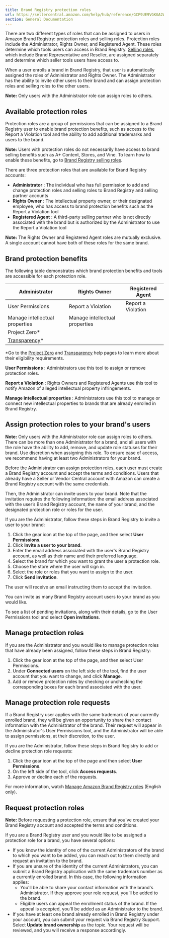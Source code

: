 ```yaml
---
title: Brand Registry protection roles
url: https://sellercentral.amazon.com/help/hub/reference/GCF9UE9VGKGA2W5F
section: General Documentation
---
```


There are two different types of roles that can be assigned to users in Amazon
Brand Registry: protection roles and selling roles. Protection roles include
the Administrator, Rights Owner, and Registered Agent. These roles determine
which tools users can access in Brand Registry. [Selling
roles](/help/hub/reference/GJ84K745AL3R5N3Q?ref=brnav_to_helpcenter), which
include Brand Representative and Reseller, are assigned separately and
determine which seller tools users have access to.

When a user enrolls a brand in Brand Registry, that user is automatically
assigned the roles of Administrator and Rights Owner. The Administrator has
the ability to invite other users to their brand and can assign protection
roles and selling roles to the other users.

**Note:** Only users with the Administrator role can assign roles to others.

## Available protection roles

Protection roles are a group of permissions that can be assigned to a Brand
Registry user to enable brand protection benefits, such as access to the
Report a Violation tool and the ability to add additional trademarks and users
to the brand.

**Note:** Users with protection roles do not necessarily have access to brand
selling benefits such as A+ Content, Stores, and Vine. To learn how to enable
these benefits, go to [Brand Registry selling
roles](/help/hub/reference/GJ84K745AL3R5N3Q).

There are three protection roles that are available for Brand Registry
accounts:

  * **Administrator** : The individual who has full permission to add and change protection roles and selling roles to Brand Registry and selling partner accounts
  * **Rights Owner** : The intellectual property owner, or their designated employee, who has access to brand protection benefits such as the Report a Violation tool
  * **Registered Agent** : A third-party selling partner who is not directly associated with the brand but is authorized by the Administrator to use the Report a Violation tool

**Note:** The Rights Owner and Registered Agent roles are mutually exclusive.
A single account cannot have both of these roles for the same brand.

## Brand protection benefits

The following table demonstrates which brand protection benefits and tools are
accessible for each protection role.

**Administrator** | **Rights Owner** | **Registered Agent**  
---|---|---  
User Permissions | Report a Violation | Report a Violation  
Manage intellectual properties | Manage intellectual properties |   
| Project Zero* |   
| [Transparency](/help/hub/reference/GSB2AVC33KWCAYSA)* |   
*Go to the [Project Zero](help/hub/reference/GLWPXVRVZD7AWJZT) and [Transparency](https://brandregistry.amazon.com/help/hub/reference/GSB2AVC33KWCAYSA?ref=brnav_to_helpcenter) help pages to learn more about their eligibility requirements.

**User Permissions** : Administrators use this tool to assign or remove
protection roles.

**Report a Violation** : Rights Owners and Registered Agents use this tool to
notify Amazon of alleged intellectual property infringements.

**Manage intellectual properties** : Administrators use this tool to manage or
connect new intellectual properties to brands that are already enrolled in
Brand Registry.

## Assign protection roles to your brand's users

**Note:** Only users with the Administrator role can assign roles to others.
There can be more than one Administrator for a brand, and all users with the
role have the ability to add, remove, and update role statuses for their
brand. Use discretion when assigning this role. To ensure ease of access, we
recommend having at least two Administrators for your brand.

Before the Administrator can assign protection roles, each user must create a
Brand Registry account and accept the terms and conditions. Users that already
have a Seller or Vendor Central account with Amazon can create a Brand
Registry account with the same credentials.

Then, the Administrator can invite users to your brand. Note that the
invitation requires the following information: the email address associated
with the user’s Brand Registry account, the name of your brand, and the
designated protection role or roles for the user.

If you are the Administrator, follow these steps in Brand Registry to invite a
user to your brand:  

  1. Click the gear icon at the top of the page, and then select **User Permissions**.
  2. Click **Invite a user to your brand**.
  3. Enter the email address associated with the user's Brand Registry account, as well as their name and their preferred language.
  4. Select the brand for which you want to grant the user a protection role.
  5. Choose the store where the user will sign in.
  6. Select the role or roles that you want to assign to the user.
  7. Click **Send invitation**.

The user will receive an email instructing them to accept the invitation.

You can invite as many Brand Registry account users to your brand as you would
like.

To see a list of pending invitations, along with their details, go to the User
Permissions tool and select **Open invitations**.

## Manage protection roles

If you are the Administrator and you would like to manage protection roles
that have already been assigned, follow these steps in Brand Registry:  

  1. Click the gear icon at the top of the page, and then select User Permissions.
  2. Under **Connected users** on the left side of the tool, find the user account that you want to change, and click **Manage**.
  3. Add or remove protection roles by checking or unchecking the corresponding boxes for each brand associated with the user.

## Manage protection role requests

If a Brand Registry user applies with the same trademark of your currently
enrolled brand, they will be given an opportunity to share their contact
information with the Administrator of the brand. Their request will appear in
the Administrator's User Permissions tool, and the Administrator will be able
to assign permissions, at their discretion, to the user.

If you are the Administrator, follow these steps in Brand Registry to add or
decline protection role requests:  

  1. Click the gear icon at the top of the page and then select **User Permissions**.
  2. On the left side of the tool, click **Access requests**.
  3. Approve or decline each of the requests.

For more information, watch [Manage Amazon Brand Registry
roles](https://d19kyknqbexfz7.cloudfront.net/US/2023-Q1/Manage_Amazon_Brand_Registry_roles_With_Caption_Feb_1.1.mp4)
(English only).

## Request protection roles

**Note:** Before requesting a protection role, ensure that you've created your
Brand Registry account and accepted the terms and conditions.

If you are a Brand Registry user and you would like to be assigned a
protection role for a brand, you have several options:

  * If you know the identity of one of the current Administrators of the brand to which you want to be added, you can reach out to them directly and request an invitation to the brand.
  * If you are unsure of the identity of the current Administrators, you can submit a Brand Registry application with the same trademark number as a currently enrolled brand. In this case, the following information applies:
    * You'll be able to share your contact information with the brand's Administrator. If they approve your role request, you’ll be added to the brand.
    * Eligible users can appeal the enrollment status of the brand. If the appeal is accepted, you'll be added as an Administrator to the brand.
  * If you have at least one brand already enrolled in Brand Registry under your account, you can submit your request via Brand Registry Support. Select **Update brand ownership** as the topic. Your request will be reviewed, and you will receive a response accordingly.

